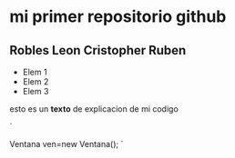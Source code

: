 # mi primer repositorio github

## Robles Leon Cristopher Ruben

- Elem 1
- Elem 2
- Elem 3

esto es un **texto** de explicacion de mi codigo

`

Ventana ven=new Ventana();
`
